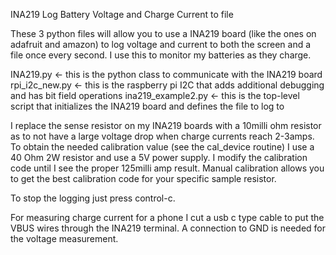 INA219 Log Battery Voltage and Charge Current to file

These 3 python files will allow you to use a INA219 board (like the ones on adafruit and amazon) to log voltage and current to both the screen and a file once every second.
I use this to monitor my batteries as they charge.

INA219.py          <- this is the python class to communicate with the INA219 board
rpi_i2c_new.py     <- this is the raspberry pi I2C that adds additional debugging and has bit field operations
ina219_example2.py <- this is the top-level script that initializes the INA219 board and defines the file to log to

I replace the sense resistor on my INA219 boards with a 10milli ohm resistor as to not have a large voltage drop when charge currents reach 2-3amps.
To obtain the needed calibration value (see the cal_device routine) I use a 40 Ohm 2W resistor and use a 5V power supply. I modify the calibration code until I see the proper 125milli amp result.
Manual calibration allows you to get the best calibration code for your specific sample resistor.

To stop the logging just press control-c.

For measuring charge current for a phone I cut a usb c type cable to put the VBUS wires through the INA219 terminal. A connection to GND is needed for the voltage measurement.
